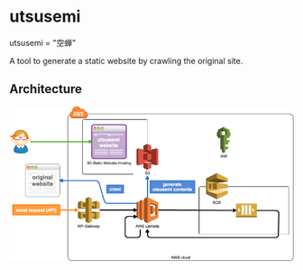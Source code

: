 # utsusemi

utsusemi = "空蝉"

A tool to generate a static website by crawling the original site.

## Architecture

![Architecture](architecture.png)
